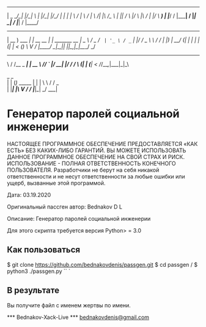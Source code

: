
 ____       _____      _   _      ___       ____  
|  _ \__/\_| ____|_/\_| \ | |_/\_|_ _|_/\__/ ___| 
| | | \    /  _| \    /  \| \    /| |\    /\___ \ 
| |_| /_  _\ |___/_  _\ |\  /_  _\| |/_  _\ ___) |
|____/  \/ |_____| \/ |_| \_| \/ |___| \/  |____/ 
                                                  
                                                  
 ____           _             _              
| __ )  ___  __| |_ __   __ _| | _______   __
|  _ \ / _ \/ _` | '_ \ / _` | |/ / _ \ \ / /
| |_) |  __/ (_| | | | | (_| |   < (_) \ V / 
|____/ \___|\__,_|_| |_|\__,_|_|\_\___/ \_/  
                                             
__  __          _    
\ \/ /__ _  ___| | __
 \  // _` |/ __| |/ /
 /  \ (_| | (__|   < 
/_/\_\__,_|\___|_|\_\
                     
 _     _           
| |   (_)_   _____ 
| |   | \ \ / / _ \
| |___| |\ V /  __/
|_____|_| \_/ \___|
                   



# Генератор паролей социальной инженерии

НАСТОЯЩЕЕ ПРОГРАММНОЕ ОБЕСПЕЧЕНИЕ ПРЕДОСТАВЛЯЕТСЯ «КАК ЕСТЬ» БЕЗ КАКИХ-ЛИБО ГАРАНТИЙ. ВЫ МОЖЕТЕ ИСПОЛЬЗОВАТЬ ДАННОЕ ПРОГРАММНОЕ ОБЕСПЕЧЕНИЕ НА СВОЙ СТРАХ И РИСК. ИСПОЛЬЗОВАНИЕ - ПОЛНАЯ ОТВЕТСТВЕННОСТЬ КОНЕЧНОГО ПОЛЬЗОВАТЕЛЯ. Разработчики не берут на себя никакой ответственности и не несут ответственности за любые ошибки или ущерб, вызванные этой программой.

Дата: 03.19.2020

Оригинальный пассген автор: Bednakov D L


Описание: Генератор паролей социальной инженерии

Для этого скрипта требуется версия Python> = 3.0

## Как пользоваться

$ git clone https://github.com/bednakovdenis/passgen.git
$ cd passgen /
$ python3 ./passgen.py
`` `
## В результате
Вы получите файл с именем жертвы по имени.

*** Bednakov-Xack-Live ***
bednakovdenis@gmail.com

